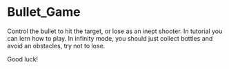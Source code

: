 # Bullet_Game
Control the bullet to hit the target, or lose as an inept shooter.
In tutorial you can lern how to play.
In infinity mode, you should just collect bottles and avoid an obstacles, try not to lose.

Good luck!
